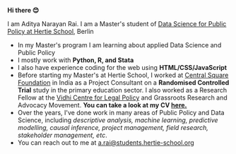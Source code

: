 **Hi there 😊**

I am Aditya Narayan Rai. I am a Master's student of [Data Science for Public Policy at Hertie School](https://www.hertie-school.org/en/mds/curriculum), Berlin

- In my Master's program I am learning about applied Data Science and Public Policy
- I mostly work with **Python, R, and Stata**
- I also have experience coding for the web using **HTML/CSS/JavaScript**
- Before starting my Master's at Hertie School, I worked at [Central Square Foundation](https://www.centralsquarefoundation.org/) in India as a Project Consultant on a **Randomised Controlled Trial** study in the primary education sector. I also worked as a Research Fellow at the [Vidhi Centre for Legal Policy](https://vidhilegalpolicy.in/) and Grassroots Research and Advocacy Movement. **You can take a look at my CV [here.](https://www.dropbox.com/scl/fi/fx5rdyzpmyfeaofg5gh54/CV_Aditya_Narayan_Rai_June2024.pdf?rlkey=jtg39otjqqa1pyq00ubfnrjjc&st=d5y3bbp9&dl=0)**
- Over the years, I've done work in many areas of Public Policy and Data Science, including *descriptive analysis, machine learning, predictive modelling, causal inference, project management, field research, stakeholder management, etc*.
- You can reach out to me at a.rai@students.hertie-school.org
